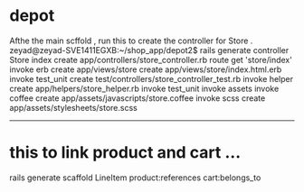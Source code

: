 # depot


Afthe the main scffold , run this to create the controller for Store .
zeyad@zeyad-SVE1411EGXB:~/shop_app/depot2$ rails generate controller Store index
      create  app/controllers/store_controller.rb
       route  get 'store/index'
      invoke  erb
      create    app/views/store
      create    app/views/store/index.html.erb
      invoke  test_unit
      create    test/controllers/store_controller_test.rb
      invoke  helper
      create    app/helpers/store_helper.rb
      invoke    test_unit
      invoke  assets
      invoke    coffee
      create      app/assets/javascripts/store.coffee
      invoke    scss
      create      app/assets/stylesheets/store.scss




-----
# this to link product and cart ...
rails generate scaffold LineItem product:references cart:belongs_to 